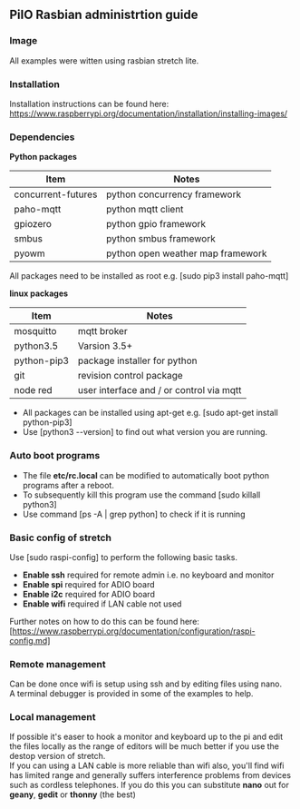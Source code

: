 ## PiIO Rasbian administrtion guide

### Image

All examples were witten using rasbian stretch lite.


### Installation

Installation instructions can be found here:  
https://www.raspberrypi.org/documentation/installation/installing-images/


### Dependencies

__Python packages__ 

| Item | Notes |
| ---- | ----- |
| concurrent-futures | python concurrency framework |
| paho-mqtt | python mqtt client |
| gpiozero | python gpio framework |
| smbus | python smbus framework |
| pyowm | python open weather map framework |

All packages need to be installed as root e.g. [sudo pip3 install paho-mqtt]


__linux packages__

| Item | Notes |
| ---- | ----- |
| mosquitto | mqtt broker |
| python3.5 | Varsion 3.5+ |
| python-pip3 | package installer for python |
| git | revision control package |
| node red | user interface and / or control via mqtt |
 
* All packages can be installed using apt-get e.g. [sudo apt-get install python-pip3]  
* Use [python3 --version] to find out what version you are running.
 
 
### Auto boot programs

* The file __etc/rc.local__ can be modified to automatically boot python programs after a reboot.
* To subsequently kill this program use the command [sudo killall python3]
* Use command [ps -A | grep python] to check if it is running


### Basic config of stretch

Use [sudo raspi-config] to perform the following basic tasks.

* __Enable ssh__ required for remote admin i.e. no keyboard and monitor
* __Enable spi__ required for ADIO board
* __Enable i2c__ required for ADIO board
* __Enable wifi__ required if LAN cable not used

Further notes on how to do this can be found here:  
[https://www.raspberrypi.org/documentation/configuration/raspi-config.md]


### Remote management

Can be done once wifi is setup using ssh and by editing files using nano.  
A terminal debugger is provided in some of the examples to help.


### Local management

If possible it's easer to hook a monitor and keyboard up to the pi and edit the files locally as the range of editors will be much better if you use the destop version of stretch.  
If you can using a LAN cable is more reliable than wifi also, you'll find wifi has limited range and generally suffers interference problems from devices such as cordless telephones.
If you do this you can substitute __nano__ out for __geany__, __gedit__ or __thonny__ (the best)  
